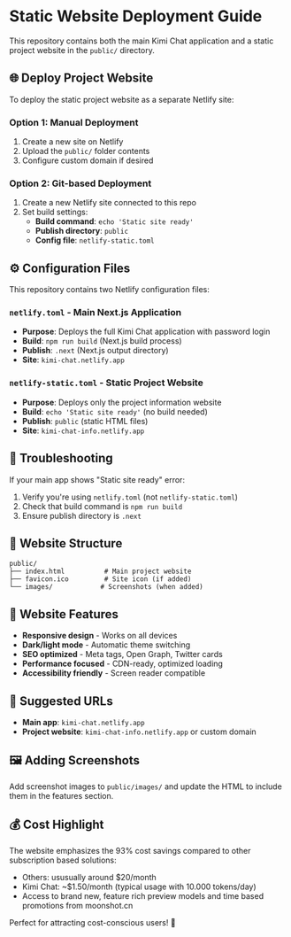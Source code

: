 # Static Website Deployment Guide

This repository contains both the main Kimi Chat application and a static project website in the `public/` directory.

## 🌐 Deploy Project Website

To deploy the static project website as a separate Netlify site:

### Option 1: Manual Deployment
1. Create a new site on Netlify
2. Upload the `public/` folder contents
3. Configure custom domain if desired

### Option 2: Git-based Deployment
1. Create a new Netlify site connected to this repo
2. Set build settings:
   - **Build command**: `echo 'Static site ready'`
   - **Publish directory**: `public`
   - **Config file**: `netlify-static.toml`

## ⚙️ Configuration Files

This repository contains two Netlify configuration files:

### `netlify.toml` - Main Next.js Application
- **Purpose**: Deploys the full Kimi Chat application with password login
- **Build**: `npm run build` (Next.js build process)
- **Publish**: `.next` (Next.js output directory)
- **Site**: `kimi-chat.netlify.app`

### `netlify-static.toml` - Static Project Website
- **Purpose**: Deploys only the project information website
- **Build**: `echo 'Static site ready'` (no build needed)
- **Publish**: `public` (static HTML files)
- **Site**: `kimi-chat-info.netlify.app`

## 🔧 Troubleshooting

If your main app shows "Static site ready" error:
1. Verify you're using `netlify.toml` (not `netlify-static.toml`)
2. Check that build command is `npm run build`
3. Ensure publish directory is `.next`

## 📁 Website Structure

```
public/
├── index.html          # Main project website
├── favicon.ico         # Site icon (if added)
└── images/            # Screenshots (when added)
```

## 🎯 Website Features

- **Responsive design** - Works on all devices
- **Dark/light mode** - Automatic theme switching
- **SEO optimized** - Meta tags, Open Graph, Twitter cards
- **Performance focused** - CDN-ready, optimized loading
- **Accessibility friendly** - Screen reader compatible

## 🔗 Suggested URLs

- **Main app**: `kimi-chat.netlify.app`
- **Project website**: `kimi-chat-info.netlify.app` or custom domain

## 🖼️ Adding Screenshots

Add screenshot images to `public/images/` and update the HTML to include them in the features section.

## 💰 Cost Highlight

The website emphasizes the 93% cost savings compared to other subscription based solutions:
- Others: ususually around $20/month
- Kimi Chat: ~$1.50/month (typical usage with 10.000 tokens/day)
- Access to brand new, feature rich preview models and time based promotions from moonshot.cn

Perfect for attracting cost-conscious users! 🎯
